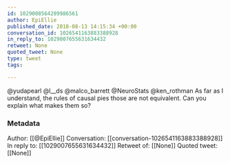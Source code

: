 ```yaml
---
id: 1029008564289986561
author: EpiEllie
published_date: 2018-08-13 14:15:34 +00:00
conversation_id: 1026541163883388928
in_reply_to: 1029007655631634432
retweet: None
quoted_tweet: None
type: tweet
tags:

---
```


@yudapearl @l__ds @malco_barrett @NeuroStats @ken_rothman As far as I understand, the rules of causal pies those are not equivalent. Can you explain what makes them so?

### Metadata

Author: [[@EpiEllie]]
Conversation: [[conversation-1026541163883388928]]
In reply to: [[1029007655631634432]]
Retweet of: [[None]]
Quoted tweet: [[None]]
